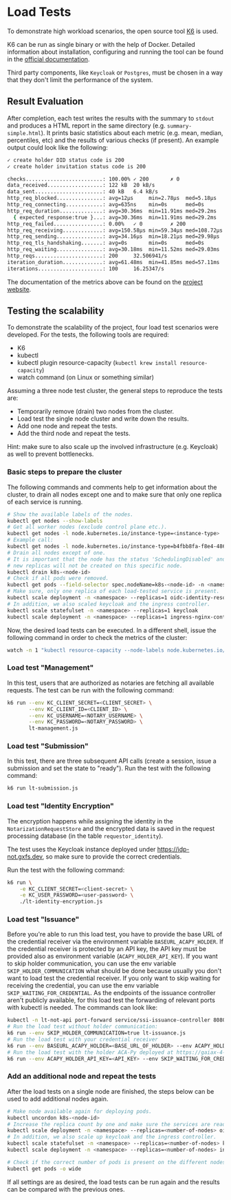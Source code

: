 # Load Tests

To demonstrate high workload scenarios, the open source tool [K6](https://k6.io) is used.

K6 can be run as single binary or with the help of Docker.
Detailed information about installation, configuring and running the tool can be found in the [official documentation](https://k6.io/docs/).

Third party components, like `Keycloak` or `Postgres`, must be chosen in a way
that they don't limit the performance of the system.

## Result Evaluation

After completion, each test writes the results with the summary to `stdout` and produces a HTML report in the same directory (e.g. `summary-simple.html`).
It prints basic statistics about each metric (e.g. mean, median, percentiles, etc) and the results of various checks (if present).
An example output could look like the following:

```sh
✓ create holder DID status code is 200
✓ create holder invitation status code is 200

checks.........................: 100.00% ✓ 200       ✗ 0  
data_received..................: 122 kB  20 kB/s
data_sent......................: 40 kB   6.4 kB/s
http_req_blocked...............: avg=12µs     min=2.78µs  med=5.18µs   max=1.28ms   p(90)=7.32µs   p(95)=8.82µs  
http_req_connecting............: avg=635ns    min=0s      med=0s       max=127.19µs p(90)=0s       p(95)=0s      
http_req_duration..............: avg=30.36ms  min=11.91ms med=29.2ms   max=86.81ms  p(90)=42.44ms  p(95)=48.36ms 
  { expected_response:true }...: avg=30.36ms  min=11.91ms med=29.2ms   max=86.81ms  p(90)=42.44ms  p(95)=48.36ms 
http_req_failed................: 0.00%   ✓ 0         ✗ 200
http_req_receiving.............: avg=150.58µs min=59.34µs med=108.72µs max=2.24ms   p(90)=236.12µs p(95)=296.01µs
http_req_sending...............: avg=34.16µs  min=18.21µs med=29.98µs  max=575.11µs p(90)=42.05µs  p(95)=47.21µs 
http_req_tls_handshaking.......: avg=0s       min=0s      med=0s       max=0s       p(90)=0s       p(95)=0s      
http_req_waiting...............: avg=30.18ms  min=11.52ms med=29.03ms  max=86.45ms  p(90)=42.28ms  p(95)=48.12ms 
http_reqs......................: 200     32.506941/s
iteration_duration.............: avg=61.48ms  min=41.85ms med=57.11ms  max=161.35ms p(90)=71.05ms  p(95)=88.66ms 
iterations.....................: 100     16.25347/s
```

The documentation of the metrics above can be found on the [project website](https://k6.io/docs/using-k6/metrics/#http-specific-built-in-metrics).

## Testing the scalability

To demonstrate the scalability of the project, four load test scenarios were
developed. For the tests, the following tools are required:

- K6
- kubectl
- kubectl plugin resource-capacity (`kubectl krew install resource-capacity`)
- watch command (on Linux or something similar)

Assuming a three node test cluster, the general steps to reproduce the tests are:

- Temporarily remove (drain) two nodes from the cluster.
- Load test the single node cluster and write down the results.
- Add one node and repeat the tests.
- Add the third node and repeat the tests.

Hint: make sure to also scale up the involved infrastructure (e.g. Keycloak) as
well to prevent bottlenecks.

### Basic steps to prepare the cluster

The following commands and comments help to get information about the cluster,
to drain all nodes except one and to make sure that only one replica of each
service is running.

```sh
# Show the available labels of the nodes.
kubectl get nodes --show-labels
# Get all worker nodes (exclude control plane etc.).
kubectl get nodes -l node.kubernetes.io/instance-type=<instance-type>
# Example call:
kubectl get nodes -l node.kubernetes.io/instance-type=b4fbb8fa-f8e4-486a-a553-4cfd6b740853
# Drain all nodes except of one.
# It is important that the node has the status 'SchedulingDisabled' and that
# new replicas will not be created on this specific node.
kubectl drain k8s-<node-id>
# Check if all pods were removed.
kubectl get pods --field-selector spec.nodeName=k8s-<node-id> -n <namespace> -o wide
# Make sure, only one replica of each load-tested service is present.
kubectl scale deployment -n <namespace> --replicas=1 oidc-identity-resolver profile request-processing revocation scheduler ssi-issuance-controller not-acapy
# In addition, we also scaled keycloak and the ingress controller.
kubectl scale statefulset -n <namespace> --replicas=1 keycloak 
kubectl scale deployment -n <namespace> --replicas=1 ingress-nginx-controller
```

Now, the desired load tests can be executed. In a different shell, issue the
following command in order to check the metrics of the cluster:

```sh
watch -n 1 "kubectl resource-capacity --node-labels node.kubernetes.io/instance-type=<instance-type> -n <namespace> --util --pods"
```

### Load test "Management"

In this test, users that are authorized as notaries are fetching all available
requests. The test can be run with the following command:

```sh
k6 run --env KC_CLIENT_SECRET=<CLIENT_SECRET> \
       --env KC_CLIENT_ID=<CLIENT_ID> \
       --env KC_USERNAME=<NOTARY_USERNAME> \
       --env KC_PASSWORD=<NOTARY_PASSWORD> \
       lt-management.js
```

### Load test "Submission"

In this test, there are three subsequent API calls (create a session, issue a
submission and set the state to "ready"). Run the test with the following
command:

```sh
k6 run lt-submission.js
```

### Load test "Identity Encryption"

The encryption happens while assigning the identity in the `NotarizationRequestStore` and the encrypted data is saved in the request processing database (in the table `requestor_identity`).

The test uses the Keycloak instance deployed under <https://idp-not.gxfs.dev>, so make sure to provide the correct credentials.

Run the test with the following command:

```sh
k6 run \
    -e KC_CLIENT_SECRET=<client-secret> \
    -e KC_USER_PASSWORD=<user-password> \
    ./lt-identity-encryption.js
```

### Load test "Issuance"

Before you're able to run this load test, you have to provide the base URL of
the credential receiver via the environment variable `BASEURL_ACAPY_HOLDER`.
If the credential receiver is protected by an API key, the API key must be provided
also as environment variable (`ACAPY_HOLDER_API_KEY`).
If you want to skip holder communication, you can use the env variable
`SKIP_HOLDER_COMMUNICATION` what should be done because usually you don't want to load
test the credential receiver.
If you only want to skip waiting for receiving the credential, you can use the env variable
`SKIP_WAITING_FOR_CREDENTIAL`.
As the endpoints of the issuance controller aren't publicly available, for this load 
test the forwarding of relevant ports with kubectl is needed.
The commands can look like:

```bash
kubectl -n lt-not-api port-forward service/ssi-issuance-controller 8080:80
# Run the load test without holder communication:
k6 run --env SKIP_HOLDER_COMMUNICATION=true lt-issuance.js
# Run the load test with your credential receiver
k6 run --env BASEURL_ACAPY_HOLDER=<BASE_URL_OF_HOLDER> --env ACAPY_HOLDER_API_KEY=<YOUR_API_KEY> --env SKIP_WAITING_FOR_CREDENTIAL=true ./lt-issuance.js
# Run the load test with the holder ACA-Py deployed at https://gaiax-4-api.acapy.spherity.io
k6 run --env ACAPY_HOLDER_API_KEY=<API_KEY> --env SKIP_WAITING_FOR_CREDENTIAL=true ./lt-issuance.js
```

### Add an additional node and repeat the tests

After the load tests on a single node are finished, the steps below can be used
to add additional nodes again.

```sh
# Make node available again for deploying pods.
kubectl uncordon k8s-<node-id>
# Increase the replica count by one and make sure the services are ready.
kubectl scale deployment -n <namespace> --replicas=<number-of-nodes> oidc-identity-resolver profile request-processing revocation scheduler ssi-issuance-controller not-acapy
# In addition, we also scale up keycloak and the ingress controller.
kubectl scale statefulset -n <namespace> --replicas=<number-of-nodes> keycloak 
kubectl scale deployment -n <namespace> --replicas=<number-of-nodes> ingress-nginx-controller

# Check if the correct number of pods is present on the different nodes.
kubectl get pods -o wide
```

If all settings are as desired, the load tests can be run again and the results
can be compared with the previous ones.
